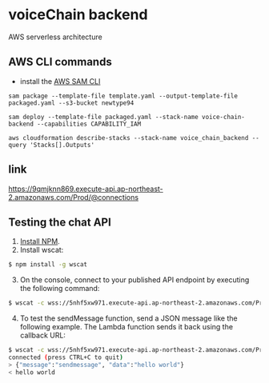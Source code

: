 # voiceChain backend

AWS serverless architecture

## AWS CLI commands

- install the [AWS SAM CLI](https://docs.aws.amazon.com/serverless-application-model/latest/developerguide/serverless-sam-cli-install.html)

```
sam package --template-file template.yaml --output-template-file packaged.yaml --s3-bucket newtype94

sam deploy --template-file packaged.yaml --stack-name voice-chain-backend --capabilities CAPABILITY_IAM

aws cloudformation describe-stacks --stack-name voice_chain_backend --query 'Stacks[].Outputs'
```

## link

https://9qmjknn869.execute-api.ap-northeast-2.amazonaws.com/Prod/@connections

## Testing the chat API

1. [Install NPM](https://www.npmjs.com/get-npm).
2. Install wscat:

```bash
$ npm install -g wscat
```

3. On the console, connect to your published API endpoint by executing the following command:

```bash
$ wscat -c wss://5nhf5xw971.execute-api.ap-northeast-2.amazonaws.com/Prod
```

4. To test the sendMessage function, send a JSON message like the following example. The Lambda function sends it back using the callback URL:

```bash
$ wscat -c wss://5nhf5xw971.execute-api.ap-northeast-2.amazonaws.com/Prod
connected (press CTRL+C to quit)
> {"message":"sendmessage", "data":"hello world"}
< hello world
```
